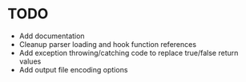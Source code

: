 # TODO

* Add documentation
* Cleanup parser loading and hook function references
* Add exception throwing/catching code to replace true/false return values
* Add output file encoding options
